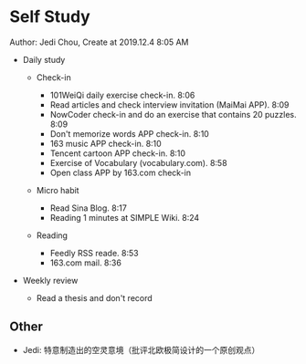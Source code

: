 # Self Study

Author: Jedi Chou, Create at 2019.12.4 8:05 AM

* Daily study
  * Check-in
    * 101WeiQi daily exercise check-in. 8:06
    * Read articles and check interview invitation (MaiMai APP). 8:09
    * NowCoder check-in and do an exercise that contains 20 puzzles. 8:09
    * Don't memorize words APP check-in. 8:10
    * 163 music APP check-in. 8:10
    * Tencent cartoon APP check-in. 8:10
    * Exercise of Vocabulary (vocabulary.com). 8:58
    * Open class APP by 163.com check-in

  * Micro habit
    * Read Sina Blog. 8:17
    * Reading 1 minutes at SIMPLE Wiki. 8:24

  * Reading
    * Feedly RSS reade. 8:53
    * 163.com mail. 8:36

* Weekly review
  * Read a thesis and don't record

## Other

* Jedi: 特意制造出的空灵意境（批评北欧极简设计的一个原创观点）

